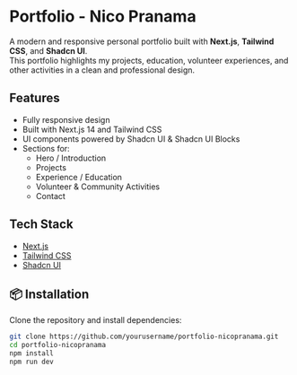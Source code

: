 # Portfolio - Nico Pranama

A modern and responsive personal portfolio built with **Next.js**, **Tailwind CSS**, and **Shadcn UI**.  
This portfolio highlights my projects, education, volunteer experiences, and other activities in a clean and professional design.

## Features
- Fully responsive design
- Built with Next.js 14 and Tailwind CSS
- UI components powered by Shadcn UI & Shadcn UI Blocks
- Sections for:
  - Hero / Introduction
  - Projects
  - Experience / Education
  - Volunteer & Community Activities
  - Contact

## Tech Stack
- [Next.js](https://nextjs.org/)
- [Tailwind CSS](https://tailwindcss.com/)
- [Shadcn UI](https://ui.shadcn.com/)

## 📦 Installation

Clone the repository and install dependencies:

```bash
git clone https://github.com/yourusername/portfolio-nicopranama.git
cd portfolio-nicopranama
npm install
npm run dev
